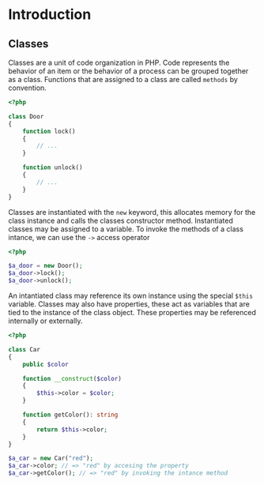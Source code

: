 # Introduction

## Classes

Classes are a unit of code organization in PHP.
Code represents the behavior of an item or the behavior of a process can be grouped together as a class.
Functions that are assigned to a class are called `methods` by convention.

```php
<?php

class Door
{
    function lock()
    {
        // ...
    }

    function unlock()
    {
        // ...
    }
}
```

Classes are instantiated with the `new` keyword, this allocates memory for the class instance and calls the classes constructor method.
Instantiated classes may be assigned to a variable.
To invoke the methods of a class intance, we can use the `->` access operator 

```php
<?php

$a_door = new Door();
$a_door->lock();
$a_door->unlock();
```

An intantiated class may reference its own instance using the special `$this` variable.
Classes may also have properties, these act as variables that are tied to the instance of the class object.
These properties may be referenced internally or externally.

```php
<?php

class Car
{
    public $color

    function __construct($color)
    {
        $this->color = $color;
    }

    function getColor(): string
    {
        return $this->color;
    }
}

$a_car = new Car("red");
$a_car->color; // => "red" by accesing the property
$a_car->getColor(); // => "red" by invoking the intance method
```
